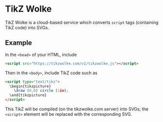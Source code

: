 # TikZ Wolke

TikZ Wolke is a cloud-based service which converts `script` tags
(containing TikZ code) into SVGs.

## Example

In the `<head>` of your HTML, include 
```html
<script src="https://tikzwolke.com/v1/tikzwolke.js"></script>
```
Then in the `<body>`, include TikZ code such as
```html
<script type="text/tikz">
  \begin{tikzpicture}
    \draw (0,0) circle (1in);
  \end{tikzpicture}
</script>
```
This TikZ will be compiled (on the tikzwolke.com server) into SVGs;
the `<script>` element will be replaced with the corresponding SVG.

